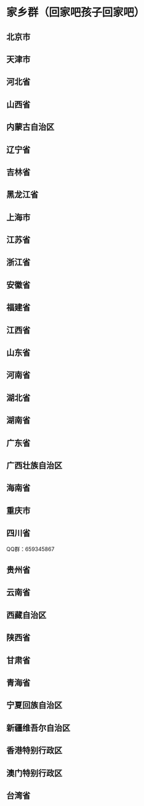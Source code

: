# 家乡群（回家吧孩子回家吧）

## 北京市
## 天津市
## 河北省
## 山西省
## 内蒙古自治区
## 辽宁省
## 吉林省
## 黑龙江省
## 上海市
## 江苏省
## 浙江省
## 安徽省
## 福建省
## 江西省
## 山东省
## 河南省
## 湖北省
## 湖南省
## 广东省
## 广西壮族自治区
## 海南省
## 重庆市
## 四川省
QQ群：659345867
## 贵州省
## 云南省
## 西藏自治区
## 陕西省
## 甘肃省
## 青海省
## 宁夏回族自治区
## 新疆维吾尔自治区
## 香港特别行政区
## 澳门特别行政区
## 台湾省